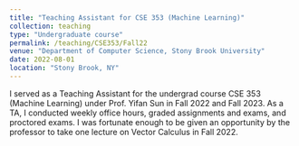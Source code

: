 ```yaml
---
title: "Teaching Assistant for CSE 353 (Machine Learning)"
collection: teaching
type: "Undergraduate course"
permalink: /teaching/CSE353/Fall22
venue: "Department of Computer Science, Stony Brook University"
date: 2022-08-01
location: "Stony Brook, NY"
---
```


<style>
a:link {
  text-decoration: none;
}
</style>

I served as a Teaching Assistant for the undergrad course CSE 353 (Machine Learning) under [Prof. Yifan Sun](https://sites.google.com/site/yifansunwebsite) in Fall 2022 and Fall 2023. As a TA, I conducted weekly office hours, graded assignments and exams, and proctored exams. I was fortunate enough to be given an opportunity by the professor to take one lecture on Vector Calculus in Fall 2022.